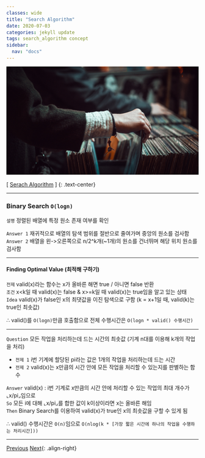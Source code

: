 ```yaml
---
classes: wide
title: "Search Algorithm"
date: 2020-07-03
categories: jekyll update
tags: search_algorithm concept
sidebar:
  nav: "docs"
---
```


![Image of Search Algorithm](/assets/images/search_algorithm.jpg "Search Algorithm")

[ [Serach Algorithm](https://en.wikipedia.org/wiki/Search_algorithm, "Wikipedia (Search Algorithm)") ]
{: .text-center}

---

### Binary Search `O(logn)`
`설명` 정렬된 배열에 특정 원소 존재 여부를 확인  

`Answer 1` 재귀적으로 배열의 탐색 범위를 절반으로 줄여가며 중앙의 원소를 검사함  
`Answer 2` 배열을 왼->오른쪽으로 n/2^k개(~1개)의 원소를 건너뛰며 해당 위치 원소를 검사함  

---

#### Finding Optimal Value (최적해 구하기)
`전제` valid(x)라는 함수는 x가 올바른 해면 true / 아니면 false 반환  
`조건` x<k일 때 valid(x)는 false & x>=k일 때 valid(x)는 true임을 알고 있는 상태  
`Idea` valid(x)가 false인 x의 최댓값을 이진 탐색으로 구함 (k = x+1일 때, valid(k)는 true인 최솟값)  

∴ valid()를 `O(logn)`만큼 호출함으로 전체 수행시간은 `O(logn * valid() 수행시간)`

---

`Question` 모든 작업을 처리하는데 드는 시간의 최솟값 (기계 n대를 이용해 k개의 작업을 처리)  
* `전제 1` i번 기계에 할당된 pi라는 값은 1개의 작업을 처리하는데 드는 시간  
* `전제 2` valid(x)는 x만큼의 시간 안에 모든 작업을 처리할 수 있는지를 판별하는 함수  

`Answer` valid(x) : i번 기계로 x만큼의 시간 안에 처리할 수 있는 작업의 최대 개수가 ⌞x/pi⌟임으로  
  `So` 모든 i에 대해 ⌞x/pi⌟를 합한 값이 k이상이라면 x는 올바른 해임  
    `Then` Binary Search를 이용하여 valid(x)가 true인 x의 최솟값을 구할 수 있게 됨  

∴ valid() 수행시간은 `O(n)`임으로 `O(nlog(k * [가장 짧은 시간에 하나의 작업을 수행하는 처리시간]))`

---

<a href="https://changpulmu.github.io/jekyll/update/Sort-Algorithm-post/" class="btn btn--inverse btn--large">Previous</a>
<a href="https://changpulmu.github.io/jekyll/update/Greedy-Strategy-post/" class="btn btn--inverse btn--large">Next</a>{: .align-right}
